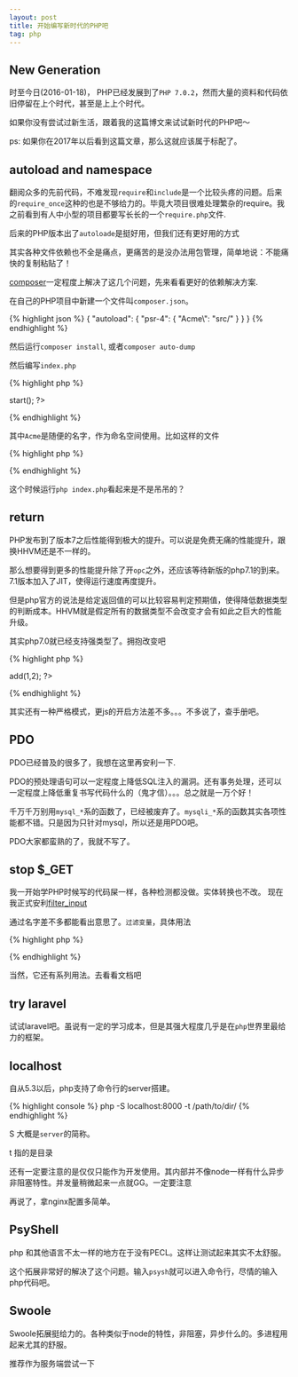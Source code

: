 ```yaml
---
layout: post
title: 开始编写新时代的PHP吧
tag: php
---
```


## New Generation

时至今日(2016-01-18)， PHP已经发展到了`PHP 7.0.2`，然而大量的资料和代码依旧停留在上个时代，甚至是上上个时代。

如果你没有尝试过新生活，跟着我的这篇博文来试试新时代的PHP吧～

ps: 如果你在2017年以后看到这篇文章，那么这就应该属于标配了。

## autoload and namespace

翻阅众多的先前代码，不难发现`require`和`include`是一个比较头疼的问题。后来的`require_once`这种的也是不够给力的。毕竟大项目很难处理繁杂的require。我之前看到有人中小型的项目都要写长长的一个`require.php`文件.

后来的PHP版本出了`autoloade`是挺好用，但我们还有更好用的方式

其实各种文件依赖也不全是痛点，更痛苦的是没办法用包管理，简单地说：不能痛快的复制粘贴了！

[composer](https://getcomposer.org)一定程度上解决了这几个问题，先来看看更好的依赖解决方案.

在自己的PHP项目中新建一个文件叫`composer.json`。

{% highlight json %}
{
    "autoload": {
        "psr-4": {
            "Acme\\": "src/"
        }
    }
}
{% endhighlight %}

然后运行`composer install`, 或者`composer auto-dump`

然后编写`index.php`

{% highlight php %}
<?php 
// index.php
require 'vendor/autoload.php';
(new Acme\Bootstrap)->start();
 ?>
{% endhighlight %}

其中`Acme`是随便的名字，作为命名空间使用。比如这样的文件

{% highlight php %}
<?php 
// src/bootstrap.php
namespace Acme;
class Bootstrap {
    public function start() {
        return 'start';
    }
}
 ?>
{% endhighlight %}

这个时候运行`php index.php`看起来是不是吊吊的？

## return

PHP发布到了版本7之后性能得到极大的提升。可以说是免费无痛的性能提升，跟换HHVM还是不一样的。

那么想要得到更多的性能提升除了开`opc`之外，还应该等待新版的php7.1的到来。7.1版本加入了JIT，使得运行速度再度提升。

但是php官方的说法是给定返回值的可以比较容易判定预期值，使得降低数据类型的判断成本。HHVM就是假定所有的数据类型不会改变才会有如此之巨大的性能升级。

其实php7.0就已经支持强类型了。拥抱改变吧

{% highlight php %}
<?php 
class Foo {
    public function add(int $x, int $y): int {
        return $x + $y;
    }
}

echo (new Foo)->add(1,2);
 ?>
{% endhighlight %}

其实还有一种严格模式，更js的开启方法差不多。。。不多说了，查手册吧。

## PDO

PDO已经普及的很多了，我想在这里再安利一下. 

PDO的预处理语句可以一定程度上降低SQL注入的漏洞。还有事务处理，还可以一定程度上降低重复书写代码什么的（鬼才信）。。。总之就是一万个好！

千万千万别用`mysql_*`系的函数了，已经被废弃了。`mysqli_*`系的函数其实各项性能都不错。只是因为只针对mysql，所以还是用PDO吧。

PDO大家都蛮熟的了，我就不写了。

## stop $_GET

我一开始学PHP时候写的代码屎一样，各种检测都没做。实体转换也不改。
现在我正式安利[filter_input](http://php.net/manual/zh/function.filter-input.php)

通过名字差不多都能看出意思了。`过滤变量`，具体用法

{% highlight php %}
<?php 
$search_url = filter_input(INPUT_GET, 'search', FILTER_SANITIZE_ENCODED);
 ?>
{% endhighlight %}

当然，它还有系列用法。去看看文档吧

## try laravel

试试laravel吧。虽说有一定的学习成本，但是其强大程度几乎是在`php`世界里最给力的框架。

## localhost

自从5.3以后，php支持了命令行的server搭建。

{% highlight console %}
php -S localhost:8000 -t /path/to/dir/
{% endhighlight %}

S 大概是`server`的简称。

t 指的是目录

还有一定要注意的是仅仅只能作为开发使用。其内部并不像node一样有什么异步非阻塞特性。并发量稍微起来一点就GG。一定要注意

再说了，拿nginx配置多简单。

## PsyShell

php 和其他语言不太一样的地方在于没有PECL。这样让测试起来其实不太舒服。

这个拓展非常好的解决了这个问题。输入`psysh`就可以进入命令行，尽情的输入php代码吧。

## Swoole

Swoole拓展挺给力的。各种类似于node的特性，非阻塞，异步什么的。多进程用起来尤其的舒服。

推荐作为服务端尝试一下